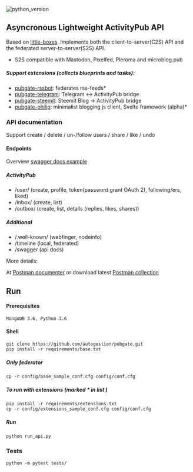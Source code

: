 ![python_version](https://img.shields.io/badge/python-3.6-blue.svg)

## Asyncronous Lightweight ActivityPub API
Based on [little-boxes](https://github.com/tsileo/little-boxes).
Implements both the client-to-server(C2S) API and the federated server-to-server(S2S) API.
 - S2S compatible with Mastodon, Pixelfed, Pleroma and microblog.pub


##### Support extensions (collects blueprints and tasks):

 - [pubgate-rssbot](https://github.com/autogestion/pubgate-rssbot):  federates rss-feeds*
 - [pubgate-telegram](https://github.com/autogestion/pubgate-telegram):  Telegram <-> ActivityPub bridge
 - [pubgate-steemit](https://github.com/autogestion/pubgate-steemit):  Steemit Blog -> ActivityPub bridge
 - [pubgate-philip](https://github.com/autogestion/pubgate-philip):  minimalist blogging js client, Svelte framework (alpha)*

### API documentation
Support create / delete / un-/follow users / share / like / undo

#### Endpoints
Overview [swagger docs example](http://pubgate.autogestion.org/swagger)
##### ActivityPub
 - /user/           (create, profile, token(password grant OAuth 2), following/ers, liked)
 - /inbox/          (create, list)
 - /outbox/         (create, list, details (replies, likes, shares))
##### Additional
 - /.well-known/    (webfinger, nodeinfo)
 - /timeline        (local, federated)
 - /swagger         (api docs)

More details:

At [Postman documenter](https://documenter.getpostman.com/view/4625755/RzZCFdXv) or download latest [Postman collection](https://github.com/autogestion/pubgate/blob/master/pubgate.postman_collection.json)

## Run

#### Prerequisites
`MongoDB 3.6, Python 3.6`
#### Shell
```
git clone https://github.com/autogestion/pubgate.git
pip install -r requirements/base.txt
```
##### Only federator
```
cp -r config/base_sample_conf.cfg config/conf.cfg
```
##### To run with extensions (marked * in list )
```
pip install -r requirements/extensions.txt
cp -r config/extensions_sample_conf.cfg config/conf.cfg
```
##### Run

```
python run_api.py
```

### Tests

```
python -m pytest tests/
```
